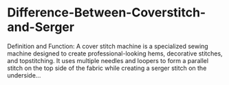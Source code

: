 # Difference-Between-Coverstitch-and-Serger
Definition and Function: A cover stitch machine is a specialized sewing machine designed to create professional-looking hems, decorative stitches, and topstitching. It uses multiple needles and loopers to form a parallel stitch on the top side of the fabric while creating a serger stitch on the underside...
